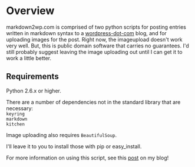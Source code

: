 # Overview

markdown2wp.com is comprised of two python scripts for posting entries written in markdown syntax to a [wordpress-dot-com](http://wordpress.com) blog, and for uploading images for the post. Right now, the imageupload doesn't work very well. But, this is public domain software that carries no guarantees. I'd still probably suggest leaving the image uploading out until I can get it to work a little better.

## Requirements

Python 2.6.x or higher.

There are a number of dependencies not in the standard library that are necessary:  
`keyring`    
`markdown`      
`kitchen`


Image uploading also requires `BeautifulSoup`.

I'll leave it to you to install those with pip or easy_install.

For more information on using this script, see this [post](http://parezcoydigo.wordpress.com/2011/05/25/post-to-wordpress-com-with-markdown-6/) on my blog!   
